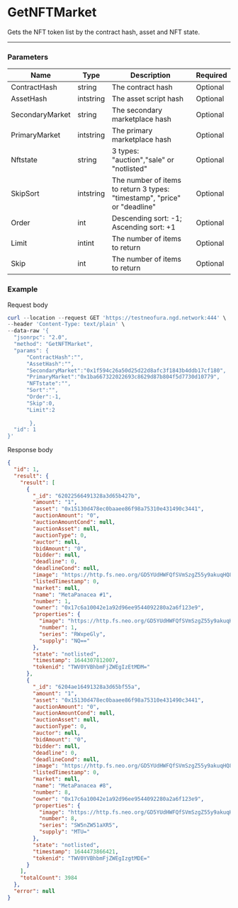# GetNFTMarket
Gets the NFT token list by the contract hash, asset and NFT state.
<hr>

### Parameters

|    Name    | Type | Description | Required |
| ---------- | --- |    ------    | ----|
| ContractHash     | string| The contract hash |Optional|
| AssetHash | intstring | The  asset script hash |Optional|
| SecondaryMarket     | string| The secondary marketplace hash | Optional |
| PrimaryMarket | intstring | The primary marketplace hash | Optional |
| Nftstate     | string| 3 types: "auction","sale" or "notlisted"| Optional |
| SkipSort | intstring | The number of items to return 3 types: "timestamp", "price" or "deadline" | Optional |
| Order     | int|  Descending sort: -1; Ascending sort: +1| Optional |
| Limit | intint | The number of items to return | Optional |
| Skip    | int|  The number of items to return| Optional |
### Example

Request body

```powershell
curl --location --request GET 'https://testneofura.ngd.network:444' \
--header 'Content-Type: text/plain' \
--data-raw '{
  "jsonrpc": "2.0",
  "method": "GetNFTMarket",
  "params": {     
      "ContractHash":"",
      "AssetHash":"",
      "SecondaryMarket":"0x1f594c26a50d25d22d8afc3f1843b4ddb17cf180",
	  "PrimaryMarket":"0x1ba667322022693c8629d87b804f5d7730d10779",
      "NFTstate":"",
      "Sort":"",
      "Order":-1,        
      "Skip":0,
      "Limit":2
     
       },
  "id": 1
}'
```
Response body

```json
{
  "id": 1,
  "result": {
    "result": [
      {
        "_id": "62022566491328a3d65b427b",
        "amount": "1",
        "asset": "0x15130d478ec0baaee86f98a75310e431490c3441",
        "auctionAmount": "0",
        "auctionAmountCond": null,
        "auctionAsset": null,
        "auctionType": 0,
        "auctor": null,
        "bidAmount": "0",
        "bidder": null,
        "deadline": 0,
        "deadlineCond": null,
        "image": "https://http.fs.neo.org/GD5YUdHWFQfSVmSzgZ55y9akuqHQ8oXVhXnArtv1fLKr/BL6fUdVjxfDysdutBxcB9VkURcrYwUQJt9ttbbjKjg31",
        "listedTimestamp": 0,
        "market": null,
        "name": "MetaPanacea #1",
        "number": 1,
        "owner": "0x17c6a10042e1a92d96ee9544092280a2a6f123e9",
        "properties": {
          "image": "https://http.fs.neo.org/GD5YUdHWFQfSVmSzgZ55y9akuqHQ8oXVhXnArtv1fLKr/JAmFarFV5Pwt83k9rKd8LFwctdkGR6PRNFk3hewLCFJh",
          "number": 1,
          "series": "RWxpeGly",
          "supply": "NQ=="
        },
        "state": "notlisted",
        "timestamp": 1644307812007,
        "tokenid": "TWV0YVBhbmFjZWEgIzEtMDM="
      },
      {
        "_id": "6204ae16491328a3d65bf55a",
        "amount": "1",
        "asset": "0x15130d478ec0baaee86f98a75310e431490c3441",
        "auctionAmount": "0",
        "auctionAmountCond": null,
        "auctionAsset": null,
        "auctionType": 0,
        "auctor": null,
        "bidAmount": "0",
        "bidder": null,
        "deadline": 0,
        "deadlineCond": null,
        "image": "https://http.fs.neo.org/GD5YUdHWFQfSVmSzgZ55y9akuqHQ8oXVhXnArtv1fLKr/7swpUWx2B9KoeU9ut6eh3nUhPfF2JfckCMec9sX6KWuR",
        "listedTimestamp": 0,
        "market": null,
        "name": "MetaPanacea #8",
        "number": 8,
        "owner": "0x17c6a10042e1a92d96ee9544092280a2a6f123e9",
        "properties": {
          "image": "https://http.fs.neo.org/GD5YUdHWFQfSVmSzgZ55y9akuqHQ8oXVhXnArtv1fLKr/3dR5Xep5iA9Jq9T1EJJutmzWvxYfsw57tqpvBkUSQwND",
          "number": 8,
          "series": "SW5nZW51aXR5",
          "supply": "MTU="
        },
        "state": "notlisted",
        "timestamp": 1644473866421,
        "tokenid": "TWV0YVBhbmFjZWEgIzgtMDE="
      }
    ],
    "totalCount": 3984
  },
  "error": null
}
```
